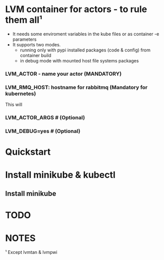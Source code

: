 # LVM container for actors - to rule them all¹

- It needs some enviroment variables in the kube files or as container -e parameters
- It supports two modes.
  - running only with pypi installed packages (code & config) from container build
  - in debug mode with mounted host file systems packages

### LVM_ACTOR - name your actor (MANDATORY)

### LVM_RMQ_HOST: hostname for rabbitmq (Mandatory for kubernetes)
 This will
### LVM_ACTOR_ARGS # (Optional)
### LVM_DEBUG=yes # (Optional)


# Quickstart

# Install minikube & kubectl
## Install minikube

# TODO


# NOTES

¹ Except lvmtan & lvmpwi
